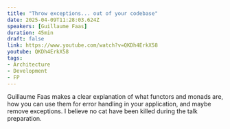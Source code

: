 ```yaml
---
title: "Throw exceptions... out of your codebase"
date: 2025-04-09T11:28:03.624Z
speakers: [Guillaume Faas]
duration: 45min
draft: false
link: https://www.youtube.com/watch?v=QKDh4ErkX58
youtube: QKDh4ErkX58
tags:
- Architecture
- Development
- FP
---
```



Guillaume Faas makes a clear explanation of what functors and monads are, how you can use them for error handling in your application, and maybe remove exceptions. I believe no cat have been killed during the talk preparation.